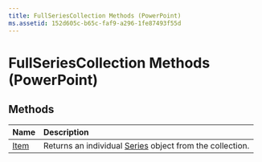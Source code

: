 ```yaml
---
title: FullSeriesCollection Methods (PowerPoint)
ms.assetid: 152d605c-b65c-faf9-a296-1fe87493f55d
---
```



# FullSeriesCollection Methods (PowerPoint)

## Methods



|**Name**|**Description**|
|:-----|:-----|
|[Item](fullseriescollection-item-method-powerpoint.md)|Returns an individual [Series](series-object-powerpoint.md) object from the collection.|

